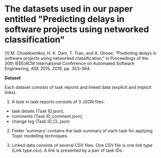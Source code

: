 # The datasets used in our paper entitled "Predicting delays in software projects using networked classification"

[1] M. Choetkiertikul, H. K. Dam, T. Tran, and A. Ghose, “Predicting delays in software projects using networked classification,” in Proceedings of the 30th IEEE/ACM International Conference on Automated Software Engineering, ASE 2015, 2016, pp. 353–364.

**Dataset**

Each dataset consists of task reports and linked data (explicit and implicit links).
1. A task in task reports consists of 3 JSON files:
  - task details (Task ID.json),
  - comments (Task ID_comment.json),
  - change log (Task ID_CL.json)

2. Folder ‘summary’ contains the task summary of each task for applying Topic modelling techniques.

3. Linked data consists of several CSV files. One CSV file is one link type (Link type.csv). A link is presented by a pair of task IDs.